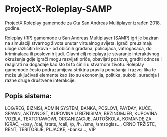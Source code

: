 # ProjectX-Roleplay-SAMP
ProjectX Roleplay gamemode za Gta San Andreas Multiplayer izrađen 2018. godine.

Roleplay (RP) gamemode u San Andreas Multiplayer (SAMP) igri je baziran na simulaciji stvarnog života unutar virtualnog svijeta. 
Igrači preuzimaju uloge različitih likova - od običnih građana, policajaca, vatrogasaca, do kriminalaca ili poslovnih ljudi. 
Glavni cilj roleplaya je stvaranje interaktivnog okruženja gdje igrači mogu razvijati priče, obavljati poslove, graditi odnose i reagirati na događaje kao što bi to činili u stvarnom životu. 
Roleplay gamemode često podrazumijeva striktna pravila ponašanja i razvoj lika te može uključivati elemente kao što su ekonomija, politika, sukobi, suradnja i razne druge društvene interakcije.

## Popis sistema: 
LOG/REG, 
BIZNISI, 
ADMIN SYSTEM, 
BANKA, 
POSLOVI, 
PAYDAY, 
KUĆE, 
SPAWN, 
AKTIVNOST, 
KUPOVINA U BIZNISIMA, 
BRZINOMJER, 
KUPOVINA VOZILA, 
TEXTDRAWOWI, 
ORGANIZACIJE, 
AUTOŠKOLA, 
KOMANDE ZA IGRAĆ, 
-/pay, /daj, /stats, /call, /p, /h, /sms, /smsoglas..., 
CRNO TRŽISTE, 
RENT, 
TERITORIJE, 
PLJAČKE, 
-banka..., 
VIP

